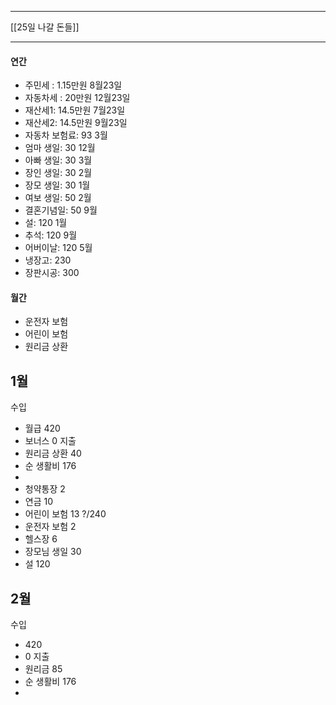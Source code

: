 ***
[[25일 나갈 돈들]]
***
#### 연간
- 주민세 : 1.15만원 8월23일
- 자동차세 : 20만원 12월23일
- 재산세1: 14.5만원 7월23일
- 재산세2: 14.5만원 9월23일
- 자동차 보험료: 93 3월
- 엄마 생일: 30 12월
- 아빠 생일: 30 3월
- 장인 생일: 30 2월
- 장모 생일: 30 1월
- 여보 생일: 50 2월
- 결혼기념일: 50 9월
- 설: 120 1월
- 추석: 120 9월
- 어버이날: 120 5월
- 냉장고: 230 
- 장판시공: 300 

#### 월간
- 운전자 보험
- 어린이 보험
- 원리금 상환


## 1월
수입 
- 월급 420
- 보너스 0
지출
- 원리금 상환 40
- 순 생활비 176
- 
- 청약통장 2
- 연금 10
- 어린이 보험 13 ?/240
- 운전자 보험 2
- 헬스장 6
- 장모님 생일 30
- 설 120

## 2월
수입
- 420
- 0
지출
- 원리금 85
- 순 생활비 176
- 